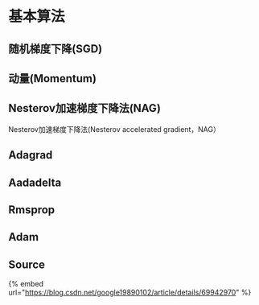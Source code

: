 # 基本算法

## 随机梯度下降\(SGD\)

## 动量\(Momentum\)

## Nesterov加速梯度下降法\(NAG\)

Nesterov加速梯度下降法\(Nesterov accelerated gradient，NAG）

## Adagrad

## Aadadelta

## Rmsprop

## Adam

## Source

{% embed url="https://blog.csdn.net/google19890102/article/details/69942970" %}



